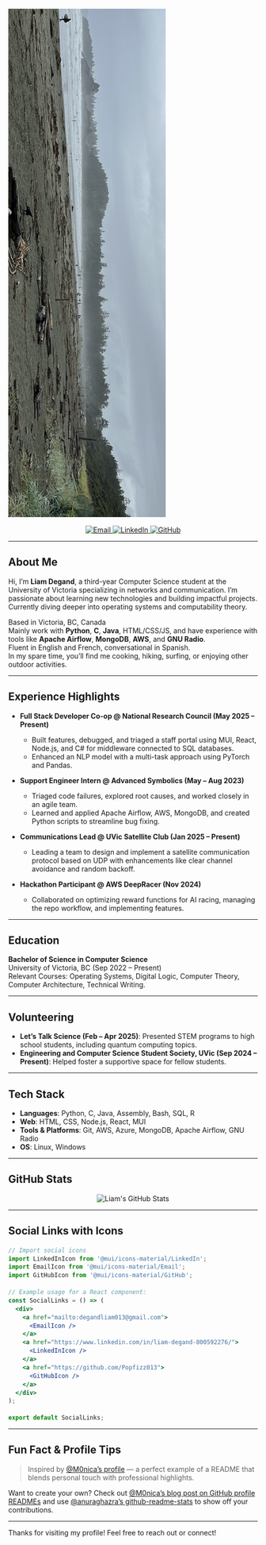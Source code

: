 ![Header](IMG_8972.png)

<p align="center">
  <a href="mailto:degandliam013@gmail.com">
    <img src="https://img.shields.io/badge/email-degandliam013%40gmail.com-blue?style=flat-square&logo=gmail" alt="Email">
  </a>
  <a href="https://www.linkedin.com/in/liam-degand-800592276/">
    <img src="https://img.shields.io/badge/linkedin-profile-blue?style=flat-square&logo=linkedin" alt="LinkedIn">
  </a>
  <a href="https://github.com/Popfizz013">
    <img src="https://img.shields.io/badge/github-profile-black?style=flat-square&logo=github" alt="GitHub">
  </a>
</p>

---

## About Me

Hi, I’m **Liam Degand**, a third-year Computer Science student at the University of Victoria specializing in networks and communication. I’m passionate about learning new technologies and building impactful projects. Currently diving deeper into operating systems and computability theory.

Based in Victoria, BC, Canada  
Mainly work with **Python**, **C**, **Java**, HTML/CSS/JS, and have experience with tools like **Apache Airflow**, **MongoDB**, **AWS**, and **GNU Radio**.  
Fluent in English and French, conversational in Spanish.  
In my spare time, you’ll find me cooking, hiking, surfing, or enjoying other outdoor activities.

---

## Experience Highlights

- **Full Stack Developer Co-op @ National Research Council (May 2025 – Present)**
  - Built features, debugged, and triaged a staff portal using MUI, React, Node.js, and C# for middleware connected to SQL databases.
  - Enhanced an NLP model with a multi-task approach using PyTorch and Pandas.

- **Support Engineer Intern @ Advanced Symbolics (May – Aug 2023)**
  - Triaged code failures, explored root causes, and worked closely in an agile team.
  - Learned and applied Apache Airflow, AWS, MongoDB, and created Python scripts to streamline bug fixing.

- **Communications Lead @ UVic Satellite Club (Jan 2025 – Present)**
  - Leading a team to design and implement a satellite communication protocol based on UDP with enhancements like clear channel avoidance and random backoff.

- **Hackathon Participant @ AWS DeepRacer (Nov 2024)**
  - Collaborated on optimizing reward functions for AI racing, managing the repo workflow, and implementing features.

---

## Education

**Bachelor of Science in Computer Science**  
University of Victoria, BC (Sep 2022 – Present)  
Relevant Courses: Operating Systems, Digital Logic, Computer Theory, Computer Architecture, Technical Writing.

---

## Volunteering

- **Let’s Talk Science (Feb – Apr 2025)**: Presented STEM programs to high school students, including quantum computing topics.
- **Engineering and Computer Science Student Society, UVic (Sep 2024 – Present)**: Helped foster a supportive space for fellow students.

---

## Tech Stack

- **Languages**: Python, C, Java, Assembly, Bash, SQL, R
- **Web**: HTML, CSS, Node.js, React, MUI
- **Tools & Platforms**: Git, AWS, Azure, MongoDB, Apache Airflow, GNU Radio
- **OS**: Linux, Windows

---

## GitHub Stats

<p align="center">
  <img src="https://github-readme-stats.vercel.app/api?username=Popfizz013&show_icons=true&theme=radical" alt="Liam's GitHub Stats" />
</p>

---

## Social Links with Icons

```jsx
// Import social icons
import LinkedInIcon from '@mui/icons-material/LinkedIn';
import EmailIcon from '@mui/icons-material/Email';
import GitHubIcon from '@mui/icons-material/GitHub';

// Example usage for a React component:
const SocialLinks = () => (
  <div>
    <a href="mailto:degandliam013@gmail.com">
      <EmailIcon />
    </a>
    <a href="https://www.linkedin.com/in/liam-degand-800592276/">
      <LinkedInIcon />
    </a>
    <a href="https://github.com/Popfizz013">
      <GitHubIcon />
    </a>
  </div>
);

export default SocialLinks;
```

---

## Fun Fact & Profile Tips

> Inspired by [@M0nica’s profile](https://github.com/M0nica) — a perfect example of a README that blends personal touch with professional highlights.

Want to create your own? Check out [@M0nica’s blog post on GitHub profile READMEs](https://dev.to/github/creating-a-profile-readme-1k56) and use [@anuraghazra’s github-readme-stats](https://github.com/anuraghazra/github-readme-stats) to show off your contributions.

---

Thanks for visiting my profile! Feel free to reach out or connect!
